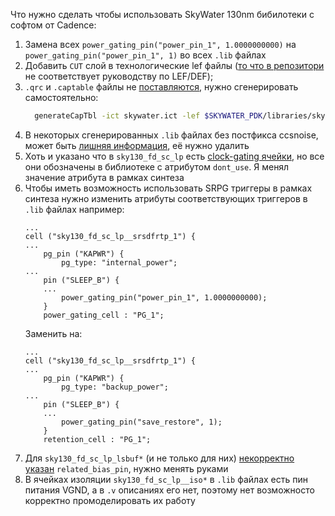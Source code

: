 Что нужно сделать чтобы использовать SkyWater 130nm бибилотеки с софтом от Cadence:
1. Замена всех `power_gating_pin("power_pin_1", 1.0000000000)` на `power_gating_pin("power_pin_1", 1)` во всех `.lib` файлах
2. Добавить `CUT` слой в технологические lef файлы ([то что в репозитори](https://github.com/google/skywater-pdk/issues/308) не соответствует руководству по LEF/DEF);
3. `.qrc` и `.captable` файлы не [поставляются](https://github.com/google/skywater-pdk/issues/187), нужно сгенерировать самостоятельно:
    ```bash
      generateCapTbl -ict skywater.ict -lef $SKYWATER_PDK/libraries/sky130_fd_sc_lp/latest/tech/sky130_fd_sc_lp.tlef -output $SKYWATER_PDK/libraries/sky130_fd_sc_lp/latest/lp.captbl
      ```
4. В некоторых сгенерированных `.lib` файлах без постфикса ccsnoise, может быть [лишняя информация](https://github.com/google/skywater-pdk/issues/77), её нужно удалить
5. Хоть и указано что в `sky130_fd_sc_lp` есть [clock-gating ячейки](https://skywater-pdk.readthedocs.io/en/main/contents/libraries/foundry-provided.html#sky130-fd-sc-lp-low-voltage-2-0v-low-power-standard-cell-library), но все они обозначены в библиотеке с атрибутом `dont_use`. Я менял значение атрибута в рамках синтеза
6. Чтобы иметь возможность использовать SRPG триггеры в рамках синтеза нужно изменить атрибуты соответствующих триггеров в `.lib` файлах например:
    ```
    ...
    cell ("sky130_fd_sc_lp__srsdfrtp_1") {
    ...
        pg_pin ("KAPWR") {
            pg_type: "internal_power";
    ...
        pin ("SLEEP_B") {
        ...
            power_gating_pin("power_pin_1", 1.0000000000);
        }
        power_gating_cell : "PG_1";
    ```
    Заменить на:
    ```
    ...
    cell ("sky130_fd_sc_lp__srsdfrtp_1") {
    ...
        pg_pin ("KAPWR") {
            pg_type: "backup_power";
    ...
        pin ("SLEEP_B") {
        ...
            power_gating_pin("save_restore", 1);
        }
        retention_cell : "PG_1";
    ```
7. Для `sky130_fd_sc_lp_lsbuf*` (и не только для них) [некорректно указан](https://github.com/google/skywater-pdk/issues/288) `related_bias_pin`, нужно менять руками
8. В ячейках изоляции `sky130_fd_sc_lp__iso*` в `.lib` файлах есть пин питания VGND, а в `.v` описаниях его нет, поэтому нет возможносто корректно промоделировать их работу
